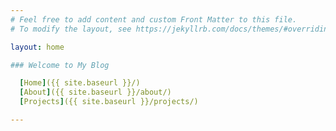 ```yaml
---
# Feel free to add content and custom Front Matter to this file.
# To modify the layout, see https://jekyllrb.com/docs/themes/#overriding-theme-defaults

layout: home

### Welcome to My Blog

  [Home]({{ site.baseurl }}/)
  [About]({{ site.baseurl }}/about/)
  [Projects]({{ site.baseurl }}/projects/)

---
```

